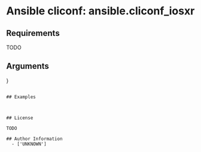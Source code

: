 # Ansible cliconf: ansible.cliconf_iosxr





## Requirements

TODO

## Arguments

}
```

## Examples



## License

TODO

## Author Information
  - ['UNKNOWN']
